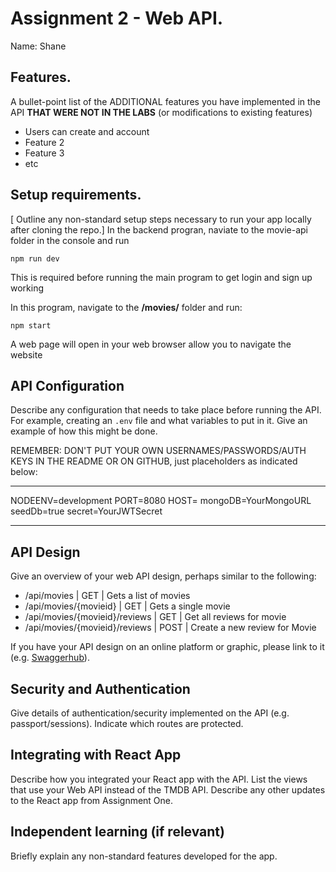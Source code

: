 # Assignment 2 - Web API.

Name: Shane

## Features.

A bullet-point list of the ADDITIONAL features you have implemented in the API **THAT WERE NOT IN THE LABS** (or modifications to existing features)
 
 + Users can create and account
 + Feature 2 
 + Feature 3 
 + etc

## Setup requirements.

[ Outline any non-standard setup steps necessary to run your app locally after cloning the repo.]
In the backend progran, naviate to the movie-api folder in the console and run 
  ```
  npm run dev
  ```
This is required before running the main program to get login and sign up working



 In this program, navigate to the <b>/movies/</b> folder and run:

  ```
  npm start
  ```
A web page will open in your web browser allow you to navigate the website

## API Configuration

Describe any configuration that needs to take place before running the API. For example, creating an `.env` file and what variables to put in it. Give an example of how this might be done.

REMEMBER: DON'T PUT YOUR OWN USERNAMES/PASSWORDS/AUTH KEYS IN THE README OR ON GITHUB, just placeholders as indicated below:

______________________
NODEENV=development
PORT=8080
HOST=
mongoDB=YourMongoURL
seedDb=true
secret=YourJWTSecret
______________________

## API Design
Give an overview of your web API design, perhaps similar to the following: 

- /api/movies | GET | Gets a list of movies 
- /api/movies/{movieid} | GET | Gets a single movie 
- /api/movies/{movieid}/reviews | GET | Get all reviews for movie 
- /api/movies/{movieid}/reviews | POST | Create a new review for Movie 

If you have your API design on an online platform or graphic, please link to it (e.g. [Swaggerhub](https://app.swaggerhub.com/)).

## Security and Authentication

Give details of authentication/security implemented on the API (e.g. passport/sessions). Indicate which routes are protected.

## Integrating with React App

Describe how you integrated your React app with the API. List the views that use your Web API instead of the TMDB API. Describe any other updates to the React app from Assignment One.

## Independent learning (if relevant)

Briefly explain any non-standard features developed for the app.
